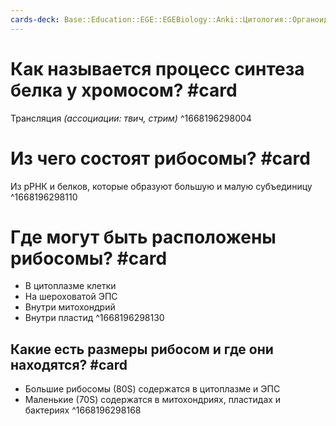 ```yaml
---
cards-deck: Base::Education::EGE::EGEBiology::Anki::Цитология::Органоиды эукариот
---
```


# Как называется процесс синтеза белка у хромосом? #card
Трансляция
*(ассоциации: твич, стрим)*
^1668196298004

# Из чего состоят рибосомы? #card 
Из рРНК и белков, которые образуют большую и малую субъединицу
^1668196298110

# Где могут быть расположены рибосомы? #card 
- В цитоплазме клетки
- На шероховатой ЭПС
- Внутри митохондрий
- Внутри пластид
^1668196298130

## Какие есть размеры рибосом и где они находятся? #card 
- Большие рибосомы (80S) содержатся в цитоплазме и ЭПС
- Маленькие (70S) содержатся в митохондриях, пластидах и бактериях
^1668196298168





